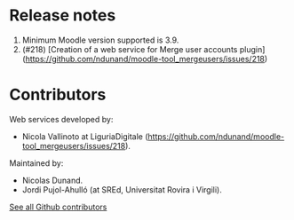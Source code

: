 Release notes
=============

1. Minimum Moodle version supported is 3.9.
1. (#218) [Creation of a web service for Merge user accounts plugin]
(https://github.com/ndunand/moodle-tool_mergeusers/issues/218)

Contributors
============
Web services developed by:
* Nicola Vallinoto at LiguriaDigitale (https://github.com/ndunand/moodle-tool_mergeusers/issues/218).

Maintained by:
* Nicolas Dunand.
* Jordi Pujol-Ahulló (at SREd, Universitat Rovira i Virgili).

[See all Github contributors](https://github.com/ndunand/moodle-tool_mergeusers/graphs/contributors)

